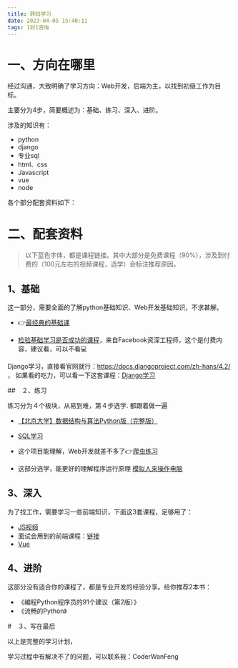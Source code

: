 ```yaml
---
title: 转码学习
date: 2023-04-05 15:40:11
tags: 1对1咨询
---
```




# 一、方向在哪里

经过沟通，大致明确了学习方向：Web开发，后端为主，以找到初级工作为目标。


主要分为4步，简要概述为：基础、练习、深入、进阶。

涉及的知识有：

- python
- django
- 专业sql
- html、css
- Javascript
- vue
- node

各个部分配套资料如下：

# 二、配套资料

> 以下蓝色字体，都是课程链接。其中大部分是免费课程（90%），涉及到付费的（100元左右的视频课程，选学）会标注推荐原因。

## 1、基础

这一部分，需要全面的了解python基础知识、Web开发基础知识，不求甚解。

- 👉[最经典的基础课](https://www.acfun.cn/v/ac20463077/?spm_id_from=333.337.search-card.all.click&vd_source=ca20bb8763fcb18660aa74d7a87234fa)

- [检验基础学习是否成功的课程](http://gk.link/a/10E3y)，来自Facebook资深工程师，这个是付费内容，建议看，可以不看💻

Django学习，直接看官网就行：https://docs.djangoproject.com/zh-hans/4.2/ ， 如果看的吃力，可以看一下这套课程：[Django学习](https://www.bilibili.com/video/BV1zi4y1t7YU)

##　２、练习

练习分为４个板块，从易到难，第４步选学.
都跟着做一遍
- [【北京大学】数据结构与算法Python版（完整版）](https://www.bilibili.com/video/BV1VC4y1x7uv/?spm_id_from=333.337.search-card.all.click)

- [SQL学习](https://www.postgresql.org/)

- 这个项目能理解，Web开发就差不多了👉[爬虫练习](https://www.bilibili.com/video/BV1Yh411o7Sz/?spm_id_from=333.337.search-card.all.click&vd_source=ca20bb8763fcb18660aa74d7a87234fa)

- 这部分选学，能更好的理解程序运行原理 [模拟人来操作电脑](https://www.bilibili.com/video/BV1Z4411o7TA/?spm_id_from=333.337.search-card.all.click&vd_source=ca20bb8763fcb18660aa74d7a87234fa)

## 3、深入

为了找工作，需要学习一些前端知识，下面这3套课程，足够用了：

- [JS视频](https://www.bilibili.com/video/BV1Sy4y1C7ha)
- 面试会用到的前端课程：[链接](http://gk.link/a/118MR)
- [Vue](https://www.bilibili.com/video/BV1Zy4y1K7SH/?spm_id_from=333.337.search-card.all.click)


## 4、进阶

这部分没有适合你的课程了，都是专业开发的经验分享。给你推荐2本书：

- 《编程Python程序员的91个建议（第2版）》
- 《流畅的Python》

#　３、写在最后

以上是完整的学习计划，

学习过程中有解决不了的问题，可以联系我：CoderWanFeng